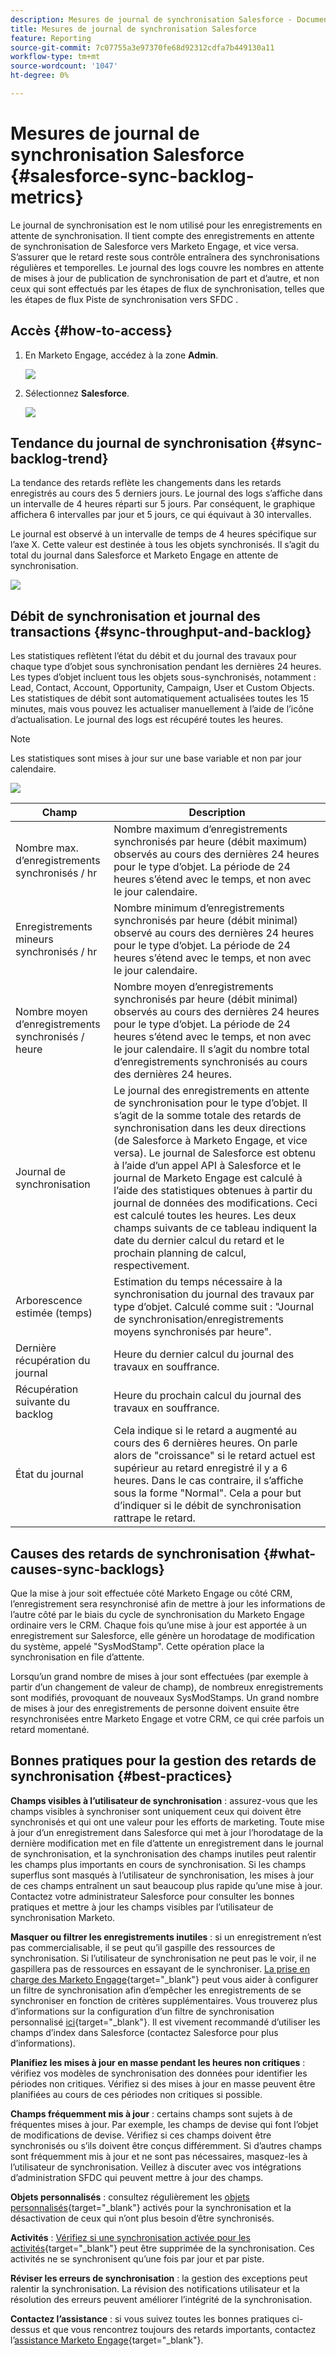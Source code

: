 ```yaml
---
description: Mesures de journal de synchronisation Salesforce - Documents Marketo - Documentation du produit
title: Mesures de journal de synchronisation Salesforce
feature: Reporting
source-git-commit: 7c07755a3e97370fe68d92312cdfa7b449130a11
workflow-type: tm+mt
source-wordcount: '1047'
ht-degree: 0%

---
```


# Mesures de journal de synchronisation Salesforce  {#salesforce-sync-backlog-metrics}

Le journal de synchronisation est le nom utilisé pour les enregistrements en attente de synchronisation. Il tient compte des enregistrements en attente de synchronisation de Salesforce vers Marketo Engage, et vice versa. S’assurer que le retard reste sous contrôle entraînera des synchronisations régulières et temporelles. Le journal des logs couvre les nombres en attente de mises à jour de publication de synchronisation de part et d’autre, et non ceux qui sont effectués par les étapes de flux de synchronisation, telles que les étapes de flux Piste de synchronisation vers SFDC .

## Accès {#how-to-access}

1. En Marketo Engage, accédez à la zone **Admin**.

   ![](assets/salesforce-sync-backlog-metrics-1.png)

1. Sélectionnez **Salesforce**.

   ![](assets/salesforce-sync-backlog-metrics-2.png)

## Tendance du journal de synchronisation {#sync-backlog-trend}

La tendance des retards reflète les changements dans les retards enregistrés au cours des 5 derniers jours. Le journal des logs s’affiche dans un intervalle de 4 heures réparti sur 5 jours. Par conséquent, le graphique affichera 6 intervalles par jour et 5 jours, ce qui équivaut à 30 intervalles.

Le journal est observé à un intervalle de temps de 4 heures spécifique sur l’axe X. Cette valeur est destinée à tous les objets synchronisés. Il s’agit du total du journal dans Salesforce et Marketo Engage en attente de synchronisation.

![](assets/salesforce-sync-backlog-metrics-3.png)

## Débit de synchronisation et journal des transactions {#sync-throughput-and-backlog}

Les statistiques reflètent l’état du débit et du journal des travaux pour chaque type d’objet sous synchronisation pendant les dernières 24 heures. Les types d’objet incluent tous les objets sous-synchronisés, notamment : Lead, Contact, Account, Opportunity, Campaign, User et Custom Objects. Les statistiques de débit sont automatiquement actualisées toutes les 15 minutes, mais vous pouvez les actualiser manuellement à l’aide de l’icône d’actualisation. Le journal des logs est récupéré toutes les heures.

>[!NOTE]
>
>Les statistiques sont mises à jour sur une base variable et non par jour calendaire.

![](assets/salesforce-sync-backlog-metrics-4.png)

<table><thead>
  <tr>
    <th>Champ</th>
    <th>Description</th>
  </tr></thead>
<tbody>
  <tr>
    <td>Nombre max. d’enregistrements synchronisés / hr</td>
    <td>Nombre maximum d’enregistrements synchronisés par heure (débit maximum) observés au cours des dernières 24 heures pour le type d’objet. La période de 24 heures s’étend avec le temps, et non avec le jour calendaire.</td>
  </tr>
  <tr>
    <td>Enregistrements mineurs synchronisés / hr</td>
    <td>Nombre minimum d’enregistrements synchronisés par heure (débit minimal) observé au cours des dernières 24 heures pour le type d’objet. La période de 24 heures s’étend avec le temps, et non avec le jour calendaire.</td>
  </tr>
  <tr>
    <td>Nombre moyen d’enregistrements synchronisés / heure</td>
    <td>Nombre moyen d’enregistrements synchronisés par heure (débit minimal) observés au cours des dernières 24 heures pour le type d’objet. La période de 24 heures s’étend avec le temps, et non avec le jour calendaire. Il s’agit du nombre total d’enregistrements synchronisés au cours des dernières 24 heures.</td>
  </tr>
  <tr>
    <td>Journal de synchronisation</td>
    <td>Le journal des enregistrements en attente de synchronisation pour le type d’objet. Il s’agit de la somme totale des retards de synchronisation dans les deux directions (de Salesforce à Marketo Engage, et vice versa). Le journal de Salesforce est obtenu à l’aide d’un appel API à Salesforce et le journal de Marketo Engage est calculé à l’aide des statistiques obtenues à partir du journal de données des modifications. Ceci est calculé toutes les heures. Les deux champs suivants de ce tableau indiquent la date du dernier calcul du retard et le prochain planning de calcul, respectivement.</td>
  </tr>
  <tr>
    <td>Arborescence estimée (temps)</td>
    <td>Estimation du temps nécessaire à la synchronisation du journal des travaux par type d’objet. Calculé comme suit : "Journal de synchronisation/enregistrements moyens synchronisés par heure".</td>
  </tr>
  <tr>
    <td>Dernière récupération du journal</td>
    <td>Heure du dernier calcul du journal des travaux en souffrance.</td>
  </tr>
  <tr>
    <td>Récupération suivante du backlog</td>
    <td>Heure du prochain calcul du journal des travaux en souffrance.</td>
  </tr>
  <tr>
    <td>État du journal</td>
    <td>Cela indique si le retard a augmenté au cours des 6 dernières heures. On parle alors de "croissance" si le retard actuel est supérieur au retard enregistré il y a 6 heures. Dans le cas contraire, il s’affiche sous la forme "Normal". Cela a pour but d’indiquer si le débit de synchronisation rattrape le retard.</td>
  </tr>
</tbody></table>

## Causes des retards de synchronisation {#what-causes-sync-backlogs}

Que la mise à jour soit effectuée côté Marketo Engage ou côté CRM, l’enregistrement sera resynchronisé afin de mettre à jour les informations de l’autre côté par le biais du cycle de synchronisation du Marketo Engage ordinaire vers le CRM. Chaque fois qu’une mise à jour est apportée à un enregistrement sur Salesforce, elle génère un horodatage de modification du système, appelé &quot;SysModStamp&quot;. Cette opération place la synchronisation en file d’attente.

Lorsqu’un grand nombre de mises à jour sont effectuées (par exemple à partir d’un changement de valeur de champ), de nombreux enregistrements sont modifiés, provoquant de nouveaux SysModStamps. Un grand nombre de mises à jour des enregistrements de personne doivent ensuite être resynchronisées entre Marketo Engage et votre CRM, ce qui crée parfois un retard momentané.

## Bonnes pratiques pour la gestion des retards de synchronisation {#best-practices}

**Champs visibles à l’utilisateur de synchronisation** : assurez-vous que les champs visibles à synchroniser sont uniquement ceux qui doivent être synchronisés et qui ont une valeur pour les efforts de marketing. Toute mise à jour d’un enregistrement dans Salesforce qui met à jour l’horodatage de la dernière modification met en file d’attente un enregistrement dans le journal de synchronisation, et la synchronisation des champs inutiles peut ralentir les champs plus importants en cours de synchronisation. Si les champs superflus sont masqués à l’utilisateur de synchronisation, les mises à jour de ces champs entraînent un saut beaucoup plus rapide qu’une mise à jour. Contactez votre administrateur Salesforce pour consulter les bonnes pratiques et mettre à jour les champs visibles par l’utilisateur de synchronisation Marketo.

**Masquer ou filtrer les enregistrements inutiles** : si un enregistrement n’est pas commercialisable, il se peut qu’il gaspille des ressources de synchronisation. Si l’utilisateur de synchronisation ne peut pas le voir, il ne gaspillera pas de ressources en essayant de le synchroniser. [ La prise en charge des Marketo Engage](https://nation.marketo.com/t5/support/ct-p/Support#_blank){target="_blank"} peut vous aider à configurer un filtre de synchronisation afin d’empêcher les enregistrements de se synchroniser en fonction de critères supplémentaires. Vous trouverez plus d’informations sur la configuration d’un filtre de synchronisation personnalisé [ ici](https://nation.marketo.com/t5/product-blogs/instructions-for-creating-a-custom-sync-rule/ba-p/242758){target="_blank"}. Il est vivement recommandé d’utiliser les champs d’index dans Salesforce (contactez Salesforce pour plus d’informations).

**Planifiez les mises à jour en masse pendant les heures non critiques** : vérifiez vos modèles de synchronisation des données pour identifier les périodes non critiques. Vérifiez si des mises à jour en masse peuvent être planifiées au cours de ces périodes non critiques si possible.

**Champs fréquemment mis à jour** : certains champs sont sujets à de fréquentes mises à jour. Par exemple, les champs de devise qui font l’objet de modifications de devise. Vérifiez si ces champs doivent être synchronisés ou s’ils doivent être conçus différemment. Si d’autres champs sont fréquemment mis à jour et ne sont pas nécessaires, masquez-les à l’utilisateur de synchronisation. Veillez à discuter avec vos intégrations d’administration SFDC qui peuvent mettre à jour des champs.

**Objets personnalisés** : consultez régulièrement les [objets personnalisés](https://experienceleague.adobe.com/en/docs/marketo/using/product-docs/crm-sync/salesforce-sync/sfdc-sync-details/sfdc-sync-custom-object-sync){target="_blank"} activés pour la synchronisation et la désactivation de ceux qui n’ont plus besoin d’être synchronisés.

**Activités** : [Vérifiez si une synchronisation activée pour les activités](https://experienceleague.adobe.com/en/docs/marketo/using/product-docs/crm-sync/salesforce-sync/setup/optional-steps/customize-activities-sync){target="_blank"} peut être supprimée de la synchronisation.  Ces activités ne se synchronisent qu’une fois par jour et par piste.

**Réviser les erreurs de synchronisation** : la gestion des exceptions peut ralentir la synchronisation. La révision des notifications utilisateur et la résolution des erreurs peuvent améliorer l’intégrité de la synchronisation.

**Contactez l’assistance** : si vous suivez toutes les bonnes pratiques ci-dessus et que vous rencontrez toujours des retards importants, contactez l’[assistance Marketo Engage](https://nation.marketo.com/t5/support/ct-p/Support#_blank){target="_blank"}.

